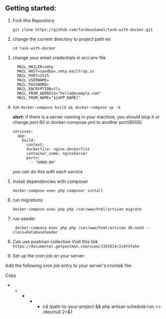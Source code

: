 ## Getting started:
1. Fork this Repository

    ``` git clone https://github.com/fardousGamal/task-with-docker.git ```
1. change the current directory to project path ex:

      ``` cd task-with-docker ```
2. change your email credentials in *src/.env* file

    ```
      MAIL_MAILER=smtp
      MAIL_HOST=sandbox.smtp.mailtrap.io
      MAIL_PORT=2525
      MAIL_USERNAME=
      MAIL_PASSWORD=
      MAIL_ENCRYPTION=tls
      MAIL_FROM_ADDRESS="hello@example.com"
      MAIL_FROM_NAME="${APP_NAME}"

    ```
   

3. run  ``` docker-compose build && docker-compose up -d ```

    **alert:** </span> if there is a server running in your machine, you should stop it or change port 80 in docker-compose.yml to another port(8000)
    ```
    services:
      app:
        build:
          context: .
          dockerfile: nginx.dockerfile
          container_name: nginxServer
          ports:
            - "8000:80"
    ```
    *you can do this with each service*

5. Install dependencies with composer

      ```docker-compose exec php composer install ```
6. run migrations

     ``` docker-compose exec php php /var/www/html/artisan migrate ```
7. run seeder

     ``` docker-compose exec php php /var/www/html/artisan db:seed --class=DatabaseSeeder```

8. Can use postman collection
 Visit this link ```https://documenter.getpostman.com/view/3355914/2s9YXfahe```

9. Set up the cron job on your server:

Add the following cron job entry to your server's crontab file:

Copy
* * * * * cd /path-to-your-project && php artisan schedule:run >> /dev/null 2>&1